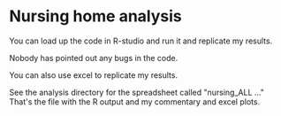 # Nursing home analysis
You can load up the code in R-studio and run it and replicate my results.

Nobody has pointed out any bugs in the code.

You can also use excel to replicate my results.

See the analysis directory for the spreadsheet called 
"nursing_ALL ..." That's the file with the R output and my commentary and excel plots.
